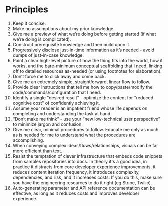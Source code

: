 # Principles

1. Keep it concise.
2. Make no assumptions about my prior knowledge.
3. Give me a preview of what we’re doing before getting started (if what we’re doing is complicated).
4. Construct prerequisite knowledge and then build upon it.
5. Progressively disclose just-in-time information as it’s needed - avoid dumps of just-in-case knowledge.
6. Paint a clear high-level picture of how the thing fits into the world, how it works, and the bare-minimum conceptual scaffolding that I need, linking off to detailed resources as-needed (or using footnotes for elaboration).
7. Don’t force me to click away and come back.
8. Give me an extremely simple, straightforward, linear flow to follow.
9. Provide clear instructions that tell me how to copy/paste/modify the code/commands/configuration that I need.
10. Identify a single "desired result" - optimize the content for "reduced cognitive cost" of confidently achieving it.
11. Assume your reader is an impatient friend whose life depends on completing and understanding the task at hand.
12. “Don’t make me think” - use your “new low-technical user perspective” to minimize jargon and confusion.
13. Give me clear, minimal procedures to follow. Educate me only as much as is needed for me to understand what the procedures are accomplishing.
14. When conveying complex ideas/flows/relationships, visuals can be far more efficient than text.
15. Resist the temptation of clever infrastructure that embeds code snippets from samples repositories into docs. In theory it's a good idea, in practice it distracts from core developer experience improvements, it reduces content iteration frequency, it introduces complexity, dependencies, and risk, and it increases costs. If you do this, make sure you have the engineering resources to do it right (eg Stripe, Twilio).
16. Auto-generating parameter and API reference documentation can be effective, as long as it reduces costs and improves developer experience.
